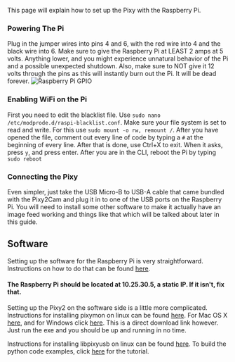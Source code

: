 This page will explain how to set up the Pixy with the Raspberry Pi.

### Powering The Pi
Plug in the jumper wires into pins 4 and 6, with the red wire into 4 and the black wire into 6. Make sure to give the Raspberry Pi at LEAST 2 amps at 5 volts. Anything lower, and you might experience unnatural behavior of the Pi and a possible unexpected shutdown. Also, make sure to NOT give it 12 volts through the pins as this will instantly burn out the Pi. It will be dead forever. 
![Raspberry Pi GPIO](https://www.bigmessowires.com/wp-content/uploads/2018/05/Raspberry-GPIO.jpg)

### Enabling WiFi on the Pi
First you need to edit the blacklist file. Use ```sudo nano /etc/modprode.d/raspi-blacklist.conf```. Make sure your file system is set to read and write. For this use ```sudo mount -o rw, remount /```. After you have opened the file, comment out every line of code by typing a ```#``` at the beginning of every line. After that is done, use Ctrl+X to exit. When it asks, press ```y```, and press enter. After you are in the CLI, reboot the Pi by typing ```sudo reboot```

### Connecting the Pixy
Even simpler, just take the USB Micro-B to USB-A cable that came bundled with the Pixy2Cam and plug it in to one of the USB ports on the Raspberry Pi. You will need to install some other software to make it actually have an image feed working and things like that which will be talked about later in this guide. 



## Software
Setting up the software for the Raspberry Pi is very straightforward. Instructions on how to do that can be found [here](https://wpilib.screenstepslive.com/s/currentCS/m/85074/l/1027241-using-the-raspberry-pi-for-frc).

#### The Raspberry Pi should be located at 10.25.30.5, a static IP. If it isn't, fix that.

Setting up the Pixy2 on the software side is a little more complicated. Instructions for installing pixymon on linux can be found [here](https://docs.pixycam.com/wiki/doku.php?id=wiki:v2:installing_pixymon_on_linux). For Mac OS X [here](https://docs.pixycam.com/wiki/doku.php?id=wiki:v2:install_pixymon_on_mac), and for Windows click [here](https://github.com/charmedlabs/pixy2/raw/master/releases/pixymon_windows/pixymon_v2_windows-3.0.24.exe). This is a direct download link however. Just run the exe and you should be up and running in no time. 

Instructions for installing libpixyusb on linux can be found [here](https://docs.pixycam.com/wiki/doku.php?id=wiki:v2:building_the_libpixyusb_example_on_linux). To build the python code examples, click [here](http://www.cmucam.org/projects/cmucam5/wiki/Building_libpixyusb_as_a_Python_module_on_Linux) for the tutorial.